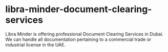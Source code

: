 # libra-minder-document-clearing-services
Libra Minder is offering professional Document Clearing Services in Dubai. We can handle all documentation pertaining to a commercial trade or industrial license in the UAE.
